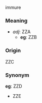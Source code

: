 immure
### Meaning
+ _adj_: ZZA
    + __eg__: ZZB

### Origin

ZZC

### Synonym

__eg__: ZZD

+ ZZE


